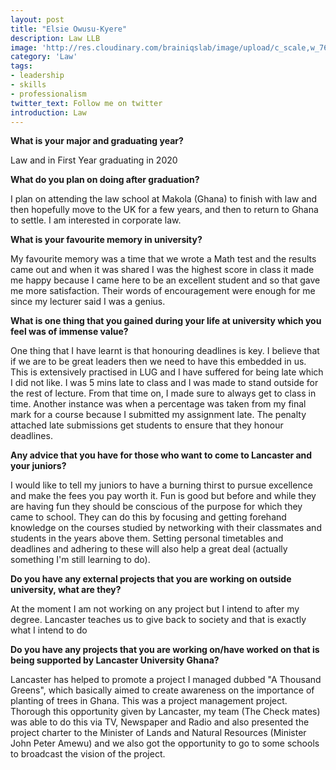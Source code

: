 ```yaml
---
layout: post
title: "Elsie Owusu-Kyere"
description: Law LLB
image: 'http://res.cloudinary.com/brainiqslab/image/upload/c_scale,w_760/v1516815396/Elsie_3_xwsv8w.jpg'
category: 'Law'
tags:
- leadership
- skills
- professionalism
twitter_text: Follow me on twitter
introduction: Law
---
```


**What is your major and graduating year?**

Law and in First Year graduating in 2020

 **What do you plan on doing after graduation?**
 
 I plan on attending the law school at Makola (Ghana) to finish with law and then hopefully move to the UK for a few years, and then to return to Ghana to settle. I am interested in corporate law.  

 **What is your favourite memory in university?**
 
 My favourite memory was a time that we wrote a Math test and the results came out and when it was shared I was the highest score in class it made me happy because I came here to be an excellent student and so that gave me more satisfaction. Their words of encouragement were enough for me since my lecturer said I was a genius. 

 **What is one thing that you gained during your life at university which you feel was of immense value?**
 
One thing that I have learnt is that honouring deadlines is key. I believe that if we are to be great leaders then we need to have this embedded in us. This is extensively practised in LUG and I have suffered for being late which I did not like. I was 5 mins late to class and I was made to stand outside for the rest of lecture. From that time on, I made sure to always get to class in time. Another instance was when a percentage was taken from my final mark for a course because I submitted my assignment late. The penalty attached late submissions get students to ensure that they honour deadlines.

**Any advice that you have for those who want to come to Lancaster and your juniors?**

I would like to tell my juniors to have a burning thirst to pursue excellence and make the fees you pay worth it. Fun is good but before and while they are having fun they should be conscious of the purpose for which they came to school. They can do this by focusing and getting forehand knowledge on the courses studied by networking with their classmates and students in the years above them. Setting personal timetables and deadlines and adhering to these will also help a great deal (actually something I'm still learning to do).

**Do you have any external projects that you are working on outside university, what are they?**

At the moment I am not working on any project but I intend to after my degree. Lancaster teaches us to give back to society and that is exactly what I intend to do


**Do you have any projects that you are working on/have worked on that is being supported by Lancaster University Ghana?**

Lancaster has helped to promote a project I managed dubbed "A Thousand Greens", which basically aimed to create awareness on the importance of planting of trees in Ghana. This was a project management project. Thorough this opportunity given by Lancaster, my team (The Check mates) was able to do this via TV, Newspaper and Radio and also presented the project charter to the Minister of Lands and Natural Resources (Minister John Peter Amewu) and we also got the opportunity to go to some schools to broadcast the vision of the project. 
